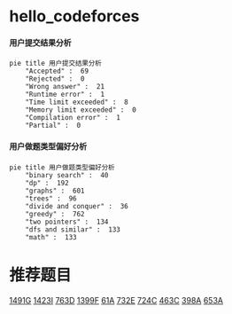 # hello_codeforces

<!-- tabs:start -->



#### **用户提交结果分析**

```mermaid
pie title 用户提交结果分析
    "Accepted" :  69
    "Rejected" :  0
    "Wrong answer" :  21
    "Runtime error" :  1
    "Time limit exceeded" :  8
    "Memory limit exceeded" :  0
    "Compilation error" :  1
    "Partial" :  0
```

#### **用户做题类型偏好分析**

```mermaid
pie title 用户做题类型偏好分析
    "binary search" :  40
    "dp" :  192
    "graphs" :  601
    "trees" :  96
    "divide and conquer" :  36
    "greedy" :  762
    "two pointers" :  134
    "dfs and similar" :  133
    "math" :  133
```



<!-- tabs:end -->
# 推荐题目
[1491G](https://codeforces.com/contest/1491/problem/G)
[1423I](https://codeforces.com/contest/1423/problem/I)
[763D](https://codeforces.com/contest/763/problem/D)
[1399F](https://codeforces.com/contest/1399/problem/F)
[61A](https://codeforces.com/contest/61/problem/A)
[732E](https://codeforces.com/contest/732/problem/E)
[724C](https://codeforces.com/contest/724/problem/C)
[463C](https://codeforces.com/contest/463/problem/C)
[398A](https://codeforces.com/contest/398/problem/A)
[653A](https://codeforces.com/contest/653/problem/A)
